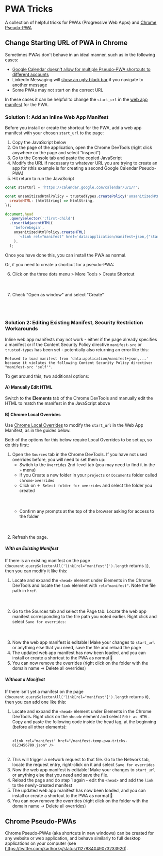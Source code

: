 # PWA Tricks

A collection of helpful tricks for PWAs (Progressive Web Apps) and [Chrome Pseudo-PWA](#chrome-pseudo-pwas)

## Change Starting URL of PWA in Chrome

Sometimes PWAs don't behave in an ideal manner, such as in the following cases:

- [Google Calendar doesn't allow for multiple Pseudo-PWA shortcuts to different accounts](https://apple.stackexchange.com/questions/390799/how-to-change-the-url-of-a-chrome-app-shortcut)
- LinkedIn Messaging will [show an ugly black bar](./linkedin-messaging-black-bar.png) if you navigate to another message
- Some PWAs may not start on the correct URL

In these cases it can be helpful to change the `start_url` in the [web app manifest](https://www.w3.org/TR/appmanifest/) for the PWA.

### Solution 1: Add an Inline Web App Manifest

Before you install or create the shortcut for the PWA, add a web app manifest with your chosen `start_url` to the page:

1. Copy the JavaScript below
2. On the page of the application, open the Chrome DevTools (right click anywhere on the page and select "Inspect")
3. Go to the Console tab and paste the copied JavaScript
4. Modify the URL if necessary to whatever URL you are trying to create an app for (this example is for creating a second Google Calendar Pseudo-PWA)
5. Hit return to run the JavaScript

```js
const startUrl = 'https://calendar.google.com/calendar/u/1/r';

const unsanitizedHtmlPolicy = trustedTypes.createPolicy('unsanitizedHtml', {
  createHTML: (htmlString) => htmlString,
});

document.head
  .querySelector(':first-child')
  .insertAdjacentHTML(
    'beforebegin',
    unsanitizedHtmlPolicy.createHTML(
      `<link rel="manifest" href='data:application/manifest+json,{"start_url":"${startUrl}"}' />`,
    ),
  );
```

Once you have done this, you can install the PWA as normal.

Or, if you need to create a shortcut for a pseudo-PWA:

6. Click on the three dots menu > More Tools > Create Shortcut<br /><br />
   <img src="chrome-pseudo-pwa-create-shortcut.png" alt="" /><br /><br />
7. Check "Open as window" and select "Create"<br /><br />
   <img src="chrome-pseudo-pwa-create-shortcut-window.png" alt="" /><br /><br />

### Solution 2: Editing Existing Manifest, Security Restriction Workarounds

Inline web app manifests may not work - either if the page already specifies a manifest or if the Content Security Policy directive `manifest-src` or `trusted-types` has been set - potentially also returning an error like this:

```
Refused to load manifest from 'data:application/manifest+json,...' because it violates the following Content Security Policy directive: "manifest-src 'self'".
```

To get around this, two additional options:

#### A) Manually Edit HTML

Switch to the **Elements** tab of the Chrome DevTools and manually edit the HTML to match the manifest in the JavaScript above

#### B) Chrome Local Overrides

Use [Chrome Local Overrides](https://developers.google.com/web/updates/2018/01/devtools#overrides) to modify the `start_url` in the Web App Manifest, as in the guides below.

Both of the options for this below require Local Overrides to be set up, so do this first:

1. Open the `Sources` tab in the Chrome DevTools. If you have not used overrides before, you will need to set them up:
   - Switch to the `Overrides` 2nd-level tab (you may need to find it in the `»` menu)
   - If you Create a new folder in your `projects` or `Documents` folder called `chrome-overrides`
   - Click on `＋ Select folder for overrides` and select the folder you created<br /><br />
     <img src="chrome-devtools-overrides-select-folder.png" alt="" /><br /><br />
   - Confirm any prompts at the top of the browser asking for access to the folder<br /><br />
     <img src="chrome-overrides-access.png" alt="" /><br /><br />
2. Refresh the page.

##### With an Existing Manifest

If there is an existing manifest on the page (`document.querySelectorAll('link[rel="manifest"]').length` returns `1`), then you can modify it like this:

1. Locate and expand the `<head>` element under Elements in the Chrome DevTools and locate the `link` element with `rel="manifest"`. Note the file path in `href`.<br /><br />
   <img src="inspect-head-link-manifest.png" alt="" /><br /><br />
2. Go to the Sources tab and select the Page tab. Locate the web app manifest corresponding to the file path you noted earlier. Right click and select `Save for overrides`:<br /><br />
   <img src="chrome-manifest-save-for-overrides.png" alt="" /><br /><br />
3. Now the web app manifest is editable! Make your changes to `start_url` or anything else that you need, save the file and reload the page
4. The updated web app manifest has now been loaded, and you can install or create a shortcut to the PWA as normal 🙌
5. You can now remove the overrides (right click on the folder with the domain name -> Delete all overrides)

##### Without a Manifest

If there isn't yet a manifest on the page (`document.querySelectorAll('link[rel="manifest"]').length` returns `0`), then you can add one like this:

1. Locate and expand the `<head>` element under Elements in the Chrome DevTools. Right click on the `<head>` element and select `Edit as HTML`. Copy and paste the following code inside the head tag, at the beginning (before all other elements):<br /><br />
   ```
   <link rel="manifest" href="/manifest-temp-pwa-tricks-0123456789.json" />
   ```
   <br />
2. This will trigger a network request to that file. Go to the Network tab, locate the request entry, right-click on it and select `Save for overrides`
3. Now the web app manifest is editable! Make your changes to `start_url` or anything else that you need and save the file.
4. Reload the page and do step 1 again - edit the `<head>` and add the `link` to the newly-created manifest
5. The updated web app manifest has now been loaded, and you can install or create a shortcut to the PWA as normal 🙌
6. You can now remove the overrides (right click on the folder with the domain name -> Delete all overrides)

## Chrome Pseudo-PWAs

Chrome Pseudo-PWAs (aka shortcuts in new windows) can be created for any website or web application, and behave similarly to full desktop applications on your computer (see https://twitter.com/karlhorky/status/1127884049073233920).
